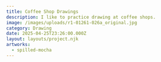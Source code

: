 ```yaml
---
title: Coffee Shop Drawings
description: I like to practice drawing at coffee shops.
image: /images/uploads/r1-01261-026a_original.jpg
category: Drawing
date: 2025-04-25T23:26:00.000Z
layout: layouts/project.njk
artworks:
  - spilled-mocha
---
```

